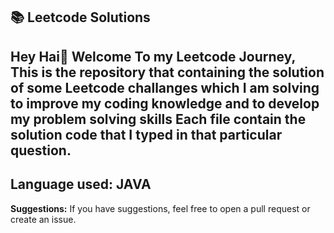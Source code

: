**📚 Leetcode Solutions**
-----------------------------
Hey Hai👋
Welcome To my **Leetcode Journey**, This is the repository that containing the solution of some Leetcode challanges which I am solving to improve my coding knowledge and to develop my problem solving skills
Each file contain the solution code that I typed in that particular question.
--------------------
Language used: 
**JAVA**
----------------------
**Suggestions:**
If you have suggestions, feel free to open a pull request or create an issue.
